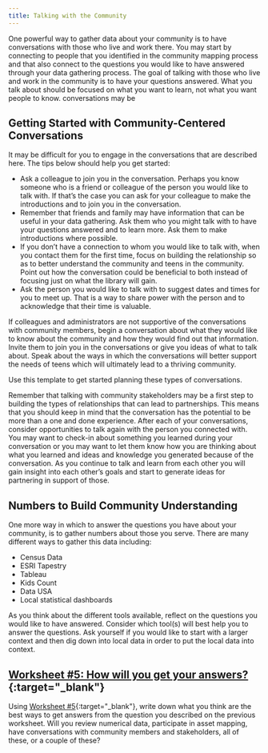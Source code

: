 ```yaml
---
title: Talking with the Community
---
```


One powerful way to gather data about your community is to have conversations with those who live and work there.  You may start by connecting to people that you identified in the community mapping process and that also connect to the questions you would like to have answered through your data gathering process.  The goal of talking with those who live and work in the community is to have your questions answered. What you talk about should be focused on what you want to learn, not what you want people to know.  conversations may be

## Getting Started with Community-Centered Conversations

It may be difficult for you to engage in the conversations that are described here.  The tips below should help you get started:

* Ask a colleague to join you in the conversation.  Perhaps you know someone who is a friend or colleague of the person you would like to talk with. If that’s the case you can ask for your colleague to make the introductions and to join you in the conversation.
* Remember that friends and family may have information that can be useful in your data gathering.  Ask them who you might talk with to have your questions answered and to learn more. Ask them to make introductions where possible.  
* If you don’t have a connection to whom you would like to talk with, when you contact them for the first time, focus on building the relationship so as to better understand the community and teens in the community.  Point out how the conversation could be beneficial to both instead of focusing just on what the library will gain.
* Ask the person you would like to talk with to suggest dates and times for you to meet up.  That is a way to share power with the person and to acknowledge that their time is valuable.

If colleagues and administrators are not supportive of the conversations with community members, begin a conversation about what they would like to know about the community and how they would find out that information. Invite them to join you in the conversations or give you ideas of what to talk about.  Speak about the ways in which the conversations will better support the needs of teens which will ultimately lead to a thriving community.

Use this template to get started planning these types of conversations.

Remember that talking with community stakeholders may be  a first step to building the types of relationships that can lead to partnerships.  This means that you should keep in mind that the conversation has the potential to be more than a one and done experience.  After each of your conversations, consider opportunities to talk again with the person you connected with.  You may want to check-in about something you learned during your conversation or you may want to let them know how you are thinking about what you learned and ideas and knowledge you generated because of the conversation.   As you continue to talk and learn from each other you will gain insight into each other’s goals and start to generate ideas for partnering in support of those.

## Numbers to Build Community Understanding
One more way in which to answer the questions you have about your community, is to gather numbers about those you serve.  There are many different ways to gather this data including:
* Census Data
* ESRI Tapestry
* Tableau
* Kids Count
* Data USA
* Local statistical dashboards

As you think about the different tools available, reflect on the questions you would like to have answered.  Consider which tool(s) will best help you to answer the questions.  Ask yourself if you would like to start with a larger context and then dig down into local data in order to put the local data into context.  

<div class="callout activity" markdown="1">

## [Worksheet #5: How will you get your answers?](https://docs.google.com/document/d/13FyfJr_D6-I2R6_OQhcj0SevTEdMySuy8lh_tLoUl0w/edit#heading=h.yfplr2ze91z0){:target="_blank"}

Using [Worksheet #5](https://docs.google.com/document/d/13FyfJr_D6-I2R6_OQhcj0SevTEdMySuy8lh_tLoUl0w/edit#heading=h.yfplr2ze91z0){:target="_blank"}, write down what you think are the best ways to get answers from the question you described on the previous worksheet. Will you review numerical data, participate in asset mapping, have conversations with community members and stakeholders, all of these, or a couple of these?

</div>